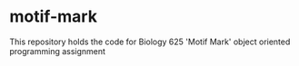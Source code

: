 # motif-mark
This repository holds the code for Biology 625 'Motif Mark' object oriented programming assignment
